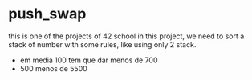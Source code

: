 # push_swap
this is one of the projects of 42 school  in this project, we need to sort a stack of number with some rules, like using only 2 stack.

* em media 100 tem que dar menos de 700 
* 500 menos de 5500
